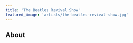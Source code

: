 ```yaml
---
title: 'The Beatles Revival Show'
featured_image: 'artists/the-beatles-revival-show.jpg'
---
```


## About


